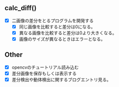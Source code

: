 ## calc_diff()
- [x] 二画像の差分をとるプログラムを開発する
    - [x] 同じ画像を比較すると差分は0になる。
    - [x] 異なる画像を比較すると差分は0より大きくなる。
    - [x] 画像のサイズが異なるときはエラーとなる。

## Other
- [x] opencvのチュートリアル読み込む
- [x] 差分画像を保存もしくは表示する
- [x] 差分検出や動体検出に関するブログエントリ見る。
